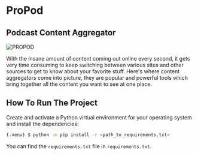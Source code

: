 # ProPod
 ## Podcast Content Aggregator
 
 
![PROPOD](https://user-images.githubusercontent.com/57314773/177393727-35228c07-c997-4a66-982e-fe1bb5bb26af.png)


With the insane amount of content coming out online every second, it gets very time consuming to keep switching between various sites and other sources to get to know about your favorite stuff. Here's where content aggregators come into picture, they are popular and powerful tools which bring together all the content you want to see at one place.


## How To Run The Project

Create and activate a Python virtual environment for your operating system and install the dependencies:

```bash
(.venv) $ python -m pip install -r <path_to_requirements.txt>
```
You can find the `requirements.txt` file in `requirements.txt`.

